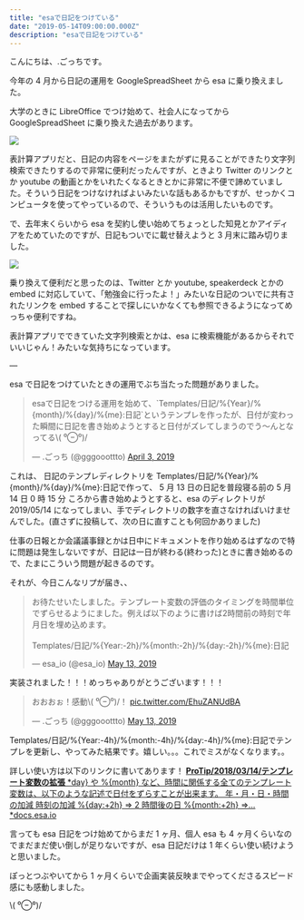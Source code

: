 ```yaml
---
title: "esaで日記をつけている"
date: "2019-05-14T09:00:00.000Z"
description: "esaで日記をつけている"
---
```


こんにちは、.ごっちです。

今年の 4 月から日記の運用を GoogleSpreadSheet から esa に乗り換えました。

大学のときに LibreOffice でつけ始めて、社会人になってから GoogleSpreadSheet に乗り換えた過去があります。

![](https://cdn-images-1.medium.com/max/2000/1*_de_f5bBGBwwIWRD2hP4IQ.png)

表計算アプリだと、日記の内容をページをまたがずに見ることができたり文字列検索できたりするので非常に便利だったんですが、ときより Twitter のリンクとか youtube の動画とかをいれたくなるときとかに非常に不便で諦めていました。そういう日記をつけなければよいみたいな話もあるかもですが、せっかくコンピュータを使ってやっているので、そういうものは活用したいものです。

で、去年末くらいから esa を契約し使い始めてちょっとした知見とかアイディアをためていたのですが、日記もついでに載せ替えようと 3 月末に踏み切りました。

![](https://cdn-images-1.medium.com/max/2000/1*8elF5C4ancw-fL-pJtJwLg.png)

乗り換えて便利だと思ったのは、Twitter とか youtube, speakerdeck とかの embed に対応していて、「勉強会に行ったよ！」みたいな日記のついでに共有されたリンクを embed することで探しにいかなくても参照できるようになってめっちゃ便利ですね。

表計算アプリでできていた文字列検索とかは、esa に検索機能があるからそれでいいじゃん！みたいな気持ちになっています。

—

esa で日記をつけていたときの運用でぶち当たった問題がありました。

<blockquote class="twitter-tweet"><p lang="ja" dir="ltr">esaで日記をつける運用を始めて、`Templates/日記/%{Year}/%{month}/%{day}/%{me}:日記`というテンプレを作ったが、日付が変わった瞬間に日記を書き始めようとすると日付がズレてしまうのでう〜んとなってる\( ⁰⊖⁰)/</p>&mdash; .ごっち (@gggooottto) <a href="https://twitter.com/gggooottto/status/1113286862649454592?ref_src=twsrc%5Etfw">April 3, 2019</a></blockquote>

これは、 日記のテンプレディレクトリを Templates/日記/%{Year}/%{month}/%{day}/%{me}:日記で作って、 5 月 13 日の日記を普段寝る前の 5 月 14 日 0 時 15 分 ころから書き始めようとすると、esa のディレクトリが 2019/05/14 になってしまい、手でディレクトリの数字を直さなければいけませんでした。(直さずに投稿して、次の日に直すことも何回かありました)

仕事の日報とか会議議事録とかは日中にドキュメントを作り始めるはずなので特に問題は発生しないですが、日記は一日が終わる(終わった)ときに書き始めるので、たまにこういう問題が起きるのです。

それが、今日こんなリプが届き、、

<blockquote class="twitter-tweet"><p lang="ja" dir="ltr">お待たせいたしました。テンプレート変数の評価のタイミングを時間単位でずらせるようにました。例えば以下のように書けば2時間前の時刻で年月日を埋め込めます。<br><br>Templates/日記/%{Year:-2h}/%{month:-2h}/%{day:-2h}/%{me}:日記</p>&mdash; esa_io (@esa_io) <a href="https://twitter.com/esa_io/status/1127897412201107456?ref_src=twsrc%5Etfw">May 13, 2019</a></blockquote>

実装されました！！！めっちゃありがとうございます！！！

<blockquote class="twitter-tweet"><p lang="ja" dir="ltr">おおおぉ！感動\( ⁰⊖⁰)/！ <a href="https://t.co/EhuZANUdBA">pic.twitter.com/EhuZANUdBA</a></p>&mdash; .ごっち (@gggooottto) <a href="https://twitter.com/gggooottto/status/1127953833705873409?ref_src=twsrc%5Etfw">May 13, 2019</a></blockquote>

Templates/日記/%{Year:-4h}/%{month:-4h}/%{day:-4h}/%{me}:日記でテンプレを更新し、やってみた結果です。嬉しい。。。これでミスがなくなります。。

詳しい使い方は以下のリンクに書いてあります！
[**ProTip/2018/03/14/テンプレート変数の拡張** *day} や %{month} など、時間に関係する全てのテンプレート変数は、以下のような記述で日付をずらすことが出来ます。 年・月・日・時間の加減 時刻の加減 %{day:+2h} => 2 時間後の日 %{month:+2h} =>…*docs.esa.io](https://docs.esa.io/posts/254)

言っても esa 日記をつけ始めてからまだ 1 ヶ月、個人 esa も 4 ヶ月くらいなのでまだまだ使い倒しが足りないですが、esa 日記だけは 1 年くらい使い続けようと思いました。

ぽっとつぶやいてから 1 ヶ月くらいで企画実装反映までやってくださるスピード感にも感動しました。

\\( ⁰⊖⁰)/
